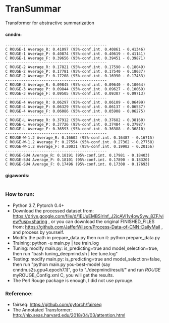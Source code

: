 # TranSummar
Transformer for abstractive summarization

#### cnndm:
```
---------------------------------------------
C ROUGE-1 Average_R: 0.41097 (95%-conf.int. 0.40861 - 0.41346)
C ROUGE-1 Average_P: 0.40874 (95%-conf.int. 0.40619 - 0.41141)
C ROUGE-1 Average_F: 0.39656 (95%-conf.int. 0.39451 - 0.39871)
---------------------------------------------
C ROUGE-2 Average_R: 0.17821 (95%-conf.int. 0.17590 - 0.18049)
C ROUGE-2 Average_P: 0.17781 (95%-conf.int. 0.17540 - 0.18037)
C ROUGE-2 Average_F: 0.17208 (95%-conf.int. 0.16990 - 0.17433)
---------------------------------------------
C ROUGE-3 Average_R: 0.09845 (95%-conf.int. 0.09640 - 0.10064)
C ROUGE-3 Average_P: 0.09844 (95%-conf.int. 0.09627 - 0.10069)
C ROUGE-3 Average_F: 0.09505 (95%-conf.int. 0.09307 - 0.09713)
---------------------------------------------
C ROUGE-4 Average_R: 0.06297 (95%-conf.int. 0.06109 - 0.06499)
C ROUGE-4 Average_P: 0.06329 (95%-conf.int. 0.06137 - 0.06537)
C ROUGE-4 Average_F: 0.06086 (95%-conf.int. 0.05908 - 0.06275)
---------------------------------------------
C ROUGE-L Average_R: 0.37912 (95%-conf.int. 0.37682 - 0.38160)
C ROUGE-L Average_P: 0.37726 (95%-conf.int. 0.37484 - 0.37987)
C ROUGE-L Average_F: 0.36593 (95%-conf.int. 0.36388 - 0.36810)
---------------------------------------------
C ROUGE-W-1.2 Average_R: 0.16602 (95%-conf.int. 0.16487 - 0.16715)
C ROUGE-W-1.2 Average_P: 0.27554 (95%-conf.int. 0.27362 - 0.27758)
C ROUGE-W-1.2 Average_F: 0.20031 (95%-conf.int. 0.19902 - 0.20156)
---------------------------------------------
C ROUGE-SU4 Average_R: 0.18191 (95%-conf.int. 0.17981 - 0.18403)
C ROUGE-SU4 Average_P: 0.18101 (95%-conf.int. 0.17890 - 0.18320)
C ROUGE-SU4 Average_F: 0.17496 (95%-conf.int. 0.17308 - 0.17693)
```
#### gigawords:
```
```

### How to run:
- Python 3.7, Pytorch 0.4+
- Download the processed dataset from: https://drive.google.com/file/d/1EUuEMBSlrlnf_J2jcAVl1v4owSvw_8ZF/view?usp=sharing , or you can download the original FINISHED_FILES from: https://github.com/JafferWilson/Process-Data-of-CNN-DailyMail , and process by yourself.
- Modify the path in prepare_data.py then run it: python prepare_data.py
- Training: python -u main.py | tee train.log
- Tuning: modify main.py: is_predicting=true and model_selection=true, then run "bash tuning_deepmind.sh | tee tune.log"
- Testing: modify main.py: is_predicting=true and model_selection=false, then run "python main.py you-best-model (say cnndm.s2s.gpu4.epoch7.1)", go to "./deepmind/result/" and run  $ROUGE$ myROUGE_Config.xml C, you will get the results.
- The Perl Rouge package is enough, I did not use pyrouge.

### Reference:
- fairseq: https://github.com/pytorch/fairseq
- The Annotated Transformer: http://nlp.seas.harvard.edu/2018/04/03/attention.html


